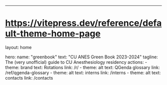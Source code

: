 ---
# https://vitepress.dev/reference/default-theme-home-page
layout: home

hero:
  name: "greenbook"
  text: "CU ANES Green Book 2023-2024"
  tagline: The (very unofficial) guide to CU Anesthesiology residency
  actions:
    - theme: brand
      text: Rotations
      link: /r/
    - theme: alt
      text: QGenda glossary
      link: /ref/qgenda-glossary
    - theme: alt
      text: interns
      link: /interns
    - theme: alt
      text: contacts
      link: /contacts